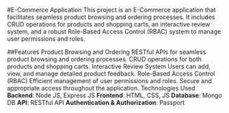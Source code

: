 #E-Commerce Application
This project is an E-Commerce application that facilitates seamless product browsing and ordering processes. It includes CRUD operations for products and shopping carts, an interactive review system, and a robust Role-Based Access Control (RBAC) system to manage user permissions and roles.

##Features
Product Browsing and Ordering
RESTful APIs for seamless product browsing and ordering processes.
CRUD operations for both products and shopping carts.
Interactive Review System
Users can add, view, and manage detailed product feedback.
Role-Based Access Control (RBAC)
Efficient management of user permissions and roles.
Secure and appropriate access throughout the application.
Technologies Used
**Backend**: Node JS, Express JS
**Frontend**: HTML, CSS, JS
**Database**: Mongo DB
**API**: RESTful API
**Authentication & Authorization**: Passport
